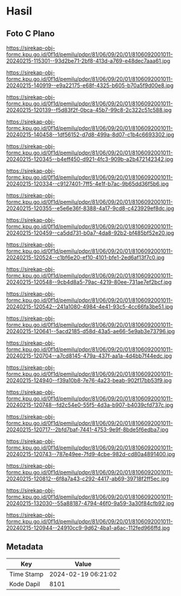 # Hasil

## Foto C Plano

https://sirekap-obj-formc.kpu.go.id/0f1d/pemilu/pdpr/81/06/09/20/01/8106092001011-20240215-115301--93d2be71-2bf8-413d-a769-e48dec7aaa61.jpg

https://sirekap-obj-formc.kpu.go.id/0f1d/pemilu/pdpr/81/06/09/20/01/8106092001011-20240215-140919--e9a22175-e68f-4325-b605-b70a5f9d00e8.jpg

https://sirekap-obj-formc.kpu.go.id/0f1d/pemilu/pdpr/81/06/09/20/01/8106092001011-20240215-120139--f5d83f2f-0bca-45b7-99c8-2c322c51c588.jpg

https://sirekap-obj-formc.kpu.go.id/0f1d/pemilu/pdpr/81/06/09/20/01/8106092001011-20240215-140458--1df56152-d7d8-499a-8d07-c1b4c6693302.jpg

https://sirekap-obj-formc.kpu.go.id/0f1d/pemilu/pdpr/81/06/09/20/01/8106092001011-20240215-120345--b4eff450-d921-4fc3-909b-a2b472142342.jpg

https://sirekap-obj-formc.kpu.go.id/0f1d/pemilu/pdpr/81/06/09/20/01/8106092001011-20240215-120334--c9127401-7ff5-4e1f-b7ac-9b65dd36f5b6.jpg

https://sirekap-obj-formc.kpu.go.id/0f1d/pemilu/pdpr/81/06/09/20/01/8106092001011-20240215-120355--e5e6e36f-8388-4a17-9cd8-c423929ef8dc.jpg

https://sirekap-obj-formc.kpu.go.id/0f1d/pemilu/pdpr/81/06/09/20/01/8106092001011-20240215-120459--ca5dd731-b0a7-4da8-92b2-bf485bf52e20.jpg

https://sirekap-obj-formc.kpu.go.id/0f1d/pemilu/pdpr/81/06/09/20/01/8106092001011-20240215-120524--c1bf6e20-ef10-4101-bfe1-2ed6af13f7c0.jpg

https://sirekap-obj-formc.kpu.go.id/0f1d/pemilu/pdpr/81/06/09/20/01/8106092001011-20240215-120548--9cb4d8a5-79ac-4219-80ee-731ae7ef2bcf.jpg

https://sirekap-obj-formc.kpu.go.id/0f1d/pemilu/pdpr/81/06/09/20/01/8106092001011-20240215-120542--241a1080-4984-4e41-93c5-4cc66fa3be51.jpg

https://sirekap-obj-formc.kpu.go.id/0f1d/pemilu/pdpr/81/06/09/20/01/8106092001011-20240215-120641--5acd2185-d58d-43a5-ae66-5e9ab3e73796.jpg

https://sirekap-obj-formc.kpu.go.id/0f1d/pemilu/pdpr/81/06/09/20/01/8106092001011-20240215-120704--a7cd8145-479a-437f-aa1a-4d4bb7f44edc.jpg

https://sirekap-obj-formc.kpu.go.id/0f1d/pemilu/pdpr/81/06/09/20/01/8106092001011-20240215-124940--f39a10b8-7e76-4a23-beab-902f17bb53f9.jpg

https://sirekap-obj-formc.kpu.go.id/0f1d/pemilu/pdpr/81/06/09/20/01/8106092001011-20240215-120748--fd2c54e0-55f5-4d3a-b907-b4039cfd737c.jpg

https://sirekap-obj-formc.kpu.go.id/0f1d/pemilu/pdpr/81/06/09/20/01/8106092001011-20240215-120717--2bfd7baf-7441-4753-9e9f-8bde5f6edba7.jpg

https://sirekap-obj-formc.kpu.go.id/0f1d/pemilu/pdpr/81/06/09/20/01/8106092001011-20240215-120743--787e49ee-7fd9-4cbe-982d-cd80a4891400.jpg

https://sirekap-obj-formc.kpu.go.id/0f1d/pemilu/pdpr/81/06/09/20/01/8106092001011-20240215-120812--6f8a7a43-c292-4417-ab69-39718f2ff5ec.jpg

https://sirekap-obj-formc.kpu.go.id/0f1d/pemilu/pdpr/81/06/09/20/01/8106092001011-20240215-132030--55a88187-4794-46f0-9a59-3a30f84cfb92.jpg

https://sirekap-obj-formc.kpu.go.id/0f1d/pemilu/pdpr/81/06/09/20/01/8106092001011-20240215-120944--24910cc9-9d62-4ba1-a6ac-112fed966ffd.jpg


## Metadata

| Key        | Value               |
| ---------- | ------------------- |
| Time Stamp | 2024-02-19 06:21:02 |
| Kode Dapil | 8101                |




